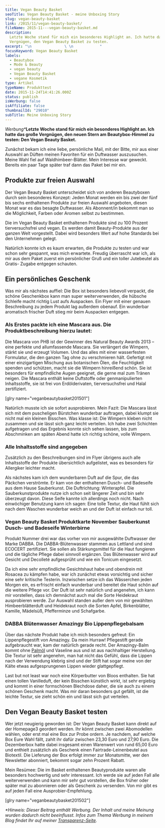 ```yaml
---
title: Vegan Beauty Basket
seoTitle: Vegan Beauty Basket - meine Unboxing Story
slug: vegan-beauty-basket
link: /2015/11/vegan-beauty-basket/
fileName: 2015-11---vegan-beauty-basket.md
description:
  Letzte Woche stand für mich ein besonderes Highlight an. Ich hatte das große
  Vergnügen, den Vegan Beauty Basket zu testen.
excerpt: "\n               \ \n            "
focusKeyword: Vegan Beauty Basket
labels:
  - Beautybox
  - Mode & Beauty
  - vegan beauty
  - Vegan Beauty Basket
  - vegane Kosmetik
type: Artikel
typeName: Produkttest
date: 2015-11-24T14:41:26.000Z
status: publish
isWerbung: false
isAffiliate: false
thumbnailId: "29010"
subTitle: Meine Unboxing Story
---
```


<em>Werbung\*</em><strong>Letzte Woche stand für mich ein besonderes Highlight
an. Ich hatte das große Vergnügen, den neuen Stern am Beautybox-Himmel zu
testen: Den Vegan Beauty Basket.</strong>

Zunächst bekam ich eine liebe, persönliche Mail, mit der Bitte, mir aus einer
Auswahl an Düften meinen Favoriten für ein Duftwasser auszusuchen. Meine Wahl
fiel auf Waldhimbeer-Blätter. Mein Interesse war geweckt. Bereits ein paar Tage
später traf dann das Paket bei mir ein.

## Produkte zur freien Auswahl

Der Vegan Beauty Basket unterscheidet sich von anderen Beautyboxen durch sein
besonderes Konzept: Jeden Monat werden ein bis zwei der fünf bis sechs
enthaltenen Produkte zur freien Auswahl angeboten, diesen Monat war es das
besagte Duftwasser. Als Abonnent/in bekommt man so die Möglichkeit, Farben oder
Aromen selbst zu bestimmen.

Die im Vegan Beauty Basket enthaltenen Produkte sind zu 100 Prozent
tierversuchsfrei und vegan. Es werden damit Beauty-Produkte aus der ganzen Welt
vorgestellt. Dabei wird besonders Wert auf hohe Standards bei den Unternehmen
gelegt.

Natürlich konnte ich es kaum erwarten, die Produkte zu testen und war schon sehr
gespannt, was mich erwartete. Freudig überrascht war ich, als mir aus dem Paket
zuerst ein persönlicher Gruß und ein toller Jutebeutel als Gratis- Zugabe
entgegen schauten.

## Ein persönliches Geschenk

Was mir als nächstes auffiel: Die Box ist besonders liebevoll verpackt, die
schöne Geschenkbox kann man super weiterverwenden, die hübsche Schleife macht
richtig Lust aufs Auspacken. Ein Flyer mit einer genauen Beschreibung zu jedem
Produkt lag außerdem obenauf. Ein wunderbar aromatisch frischer Duft stieg mir
beim Auspacken entgegen.

### Als Erstes packte ich eine Mascara aus. Die Produktbeschreibung hierzu lautet:

Die Mascara von PHB ist der Gewinner des Natural Beauty Awards 2013 – eine
perfekte und allumfassende Mascara. Sie verlängert die Wimpern, stärkt sie und
erzeugt Volumen. Und das alles mit einer wasserfesten Formulatur, die den ganzen
Tag ohne zu verschmieren hält. Gefertigt mit einer einzigartigen Mischung aus
botanischen Ölen, die Feuchtigkeit spenden und schützen, macht sie die Wimpern
hinreißend schön. Sie ist besonders für empfindliche Augen geeignet, die gerne
mal zum Tränen neigen. Die Mascara enthält keine Duftstoffe oder
genmanipulierten Inhaltsstoffe, sie ist frei von Erdölderivaten,
tierversuchsfrei und Halal zertifiziert.

[glry name="veganbeautybasket201501"]

Natürlich musste ich sie sofort ausprobieren. Mein Fazit: Die Mascara lässt sich
mit dem puscheligen Bürstchen wunderbar auftragen, dabei klumpt sie nicht mal
ein kleinen Bisschen. Was klasse ist: Die Wimpern kleben nicht zusammen und sie
lässt sich ganz leicht verteilen. Ich habe zwei Schichten aufgetragen und das
Ergebnis konnte sich sehen lassen, bis zum Abschminken am späten Abend hatte ich
richtig schöne, volle Wimpern.

### Alle Inhaltsstoffe sind angegeben

Zusätzlich zu den Beschreibungen sind im Flyer übrigens auch alle Inhaltsstoffe
der Produkte übersichtlich aufgelistet, was es besonders für Allergiker leichter
macht.

Als nächstes kam ich dem wunderbaren Duft auf die Spur, die das Päckchen
verströmte. Er kam von der enthaltenen Dusch- und Badeseife aus dem Hause
Sauberkunst. Die Duftrichtung: Winterapfel. Die Sauberkunstprodukte nutze ich
schon seit längerer Zeit und bin sehr überzeugt davon. Diese Seife kannte ich
allerdings noch nicht. Nach einwöchiger Benutzung kann ich sagen: Eine tolle
Textur, die Haut fühlt sich nach dem Waschen wunderbar weich an und der Duft ist
einfach nur toll.

### Vegan Beauty Basket Produktkarte November Sauberkunst Dusch- und Badeseife Winterbirne

Produkt Nummer drei war das vorher von mir ausgewählte Duftwasser der Marke
DABBA. Die DABBA-Blütenwasser stammen aus Lettland und sind ECOCERT
zertifiziert. Sie sollen als Stärkungsmittel für die Haut fungieren und die
tägliche Pflege dabei sinnvoll ergänzen. Das Blütenwasser wird auf Gesicht und
Decolleté aufgesprüht und wie ein Tonicum eingesetzt.

Da ich eine sehr empfindliche Gesichtshaut habe und obendrein mit Rosacea zu
kämpfen habe, war ich zunächst etwas vorsichtig und sicher eine sehr kritische
Testerin. Inzwischen setze ich das Wässerchen jeden Morgen ein, es erfrischt
einfach wunderbar und bereitet die Haut schön auf die weitere Pflege vor. Der
Duft ist sehr natürlich und angenehm, ich kann mir vorstellen, dass ich
demnächst auch mal die Sorte Heidekraut ausprobieren werde. Zur Auswahl standen
außer dem von mir gewählten Himbeerblätterduft und Heidekraut noch die Sorten
Apfel, Birkenblätter, Kamille, Mädelsüß, Pfefferminze und Schafgarbe.

### DABBA Blütenwasser Amazingy Bio Lippenpflegebalsam

Über das nächste Produkt habe ich mich besonders gefreut: Ein Lippenpflegestift
von Amazingy. Da mein Hurraw! Pflegestift gerade aufgebraucht war, kam der
natürlich gerade recht. Der Amazingy-Balm kommt ohne
<a href="http://cardamonchai.com/2015/05/palmoel/">Palmöl</a> und Vaseline aus
und ist aus nachhaltiger Herstellung. Die Textur ist sehr angenehm, man hat
nicht das Gefühl, dass die Lippen nach der Verwendung klebrig sind und der Stift
hat sogar meine von der Kälte etwas aufgesprungenen Lippen wieder glattgepflegt.

Last but not least war noch eine Körperbutter von Bloos enthalten. Sie hat einen
tollen Vanilleduft, der kein Bisschen künstlich wirkt, ist sehr ergiebig und
kommt in einer formschönen Blechdose daher, die sie auch zu einem schönen
Geschenk macht. Was mir daran besonders gut gefällt, ist die leichte Textur, sie
zieht schön ein und lässt sich gut verteilen.

## Den Vegan Beauty Basket testen

Wer jetzt neugierig geworden ist: Der Vegan Beauty Basket kann direkt auf der
Homepage3 geordert werden. Ihr könnt zwischen zwei Abomodellen wählen, oder erst
mal eine Box zur Probe ordern. Je nachdem, auf welche Box Eure Wahl fällt, zahlt
ihr dafür zwischen 23,30 Euro und 27,90 Euro. Die Dezemberbox hatte dabei
insgesamt einen Warenwert von rund 65,00 Euro und enthielt zusätzlich als
Geschenk einen Fairtrade-Leinenbeutel aus Biotextil. Die Lieferung der Box
erfolgt immer zur Monatsmitte, wer den Newsletter abonniert, bekommt sogar zehn
Prozent Rabatt.

Mein Resümee: Die im Basket enthaltenen Beautyprodukte waren alle besonders
hochwertig und sehr interessant. Ich werde sie auf jeden Fall alle
weiterverwenden und kann mir sehr gut vorstellen, die Box früher oder später mal
zu abonnieren oder als Geschenk zu versenden. Von mir gibt es auf jeden Fall
eine Ausprobier-Empfehlung.

[glry name="veganbeautybasket201502"]

<em>\*Hinweis: Dieser Beitrag enthält Werbung. Der Inhalt und meine Meinung
wurden dadurch nicht beeinflusst. Infos zum Thema Werbung in meinem Blog findet
Ihr auf meiner
<a href="https://cardamonchai.com/werbung/">Transparenz-Seite</a>.</em>
